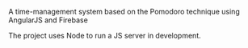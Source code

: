 A time-management system based on the Pomodoro technique using AngularJS and Firebase

The project uses Node to run a JS server in development.
